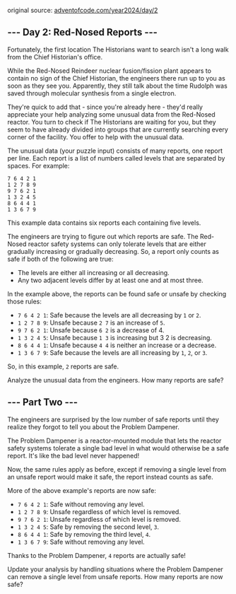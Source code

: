original source: [adventofcode.com/year2024/day/2](https://adventofcode.com/2024/day/2)
## --- Day 2: Red-Nosed Reports ---

Fortunately, the first location The Historians want to search isn't a long walk from the Chief Historian's office.

While the Red-Nosed Reindeer nuclear fusion/fission plant appears to contain no sign of the Chief Historian, the engineers there run up to you as soon as they see you. Apparently, they still talk about the time Rudolph was saved through molecular synthesis from a single electron.

They're quick to add that - since you're already here - they'd really appreciate your help analyzing some unusual data from the Red-Nosed reactor. You turn to check if The Historians are waiting for you, but they seem to have already divided into groups that are currently searching every corner of the facility. You offer to help with the unusual data.

The unusual data (your puzzle input) consists of many reports, one report per line. Each report is a list of numbers called levels that are separated by spaces. For example:

    7 6 4 2 1
    1 2 7 8 9
    9 7 6 2 1
    1 3 2 4 5
    8 6 4 4 1
    1 3 6 7 9

This example data contains six reports each containing five levels.

The engineers are trying to figure out which reports are safe. The Red-Nosed reactor safety systems can only tolerate levels that are either gradually increasing or gradually decreasing. So, a report only counts as safe if both of the following are true:
- The levels are either all increasing or all decreasing.
- Any two adjacent levels differ by at least one and at most three.

In the example above, the reports can be found safe or unsafe by checking those rules:

- `7 6 4 2 1`: Safe because the levels are all decreasing by `1` or `2`.
- `1 2 7 8 9`: Unsafe because `2 7` is an increase of `5`.
- `9 7 6 2 1`: Unsafe because `6 2` is a decrease of 4.
- `1 3 2 4 5`: Unsafe because `1 3` is increasing but 3 2 is decreasing.
- `8 6 4 4 1`: Unsafe because `4 4` is neither an increase or a decrease.
- `1 3 6 7 9`: Safe because the levels are all increasing by `1`, `2`, or `3`.

So, in this example, `2` reports are safe.

Analyze the unusual data from the engineers. How many reports are safe?

## --- Part Two ---

The engineers are surprised by the low number of safe reports until they realize they forgot to tell you about the Problem Dampener.

The Problem Dampener is a reactor-mounted module that lets the reactor safety systems tolerate a single bad level in what would otherwise be a safe report. It's like the bad level never happened!

Now, the same rules apply as before, except if removing a single level from an unsafe report would make it safe, the report instead counts as safe.

More of the above example's reports are now safe:
- `7 6 4 2 1`: Safe without removing any level.
- `1 2 7 8 9`: Unsafe regardless of which level is removed.
- `9 7 6 2 1`: Unsafe regardless of which level is removed.
- `1 3 2 4 5`: Safe by removing the second level, `3`.
- `8 6 4 4 1`: Safe by removing the third level, `4`.
- `1 3 6 7 9`: Safe without removing any level.

Thanks to the Problem Dampener, `4` reports are actually safe!

Update your analysis by handling situations where the Problem Dampener can remove a single level from unsafe reports. How many reports are now safe?